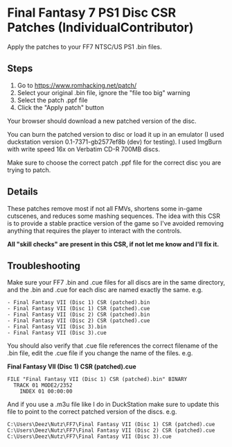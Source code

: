 # Final Fantasy 7 PS1 Disc CSR Patches (IndividualContributor)

Apply the patches to your FF7 NTSC/US PS1 .bin files.

## Steps

1. Go to https://www.romhacking.net/patch/
2. Select your original .bin file, ignore the "file too big" warning
3. Select the patch .ppf file
4. Click the "Apply patch" button

Your browser should download a new patched version of the disc.

You can burn the patched version to disc or load it up in an emulator (I used duckstation version 0.1-7371-gb2577ef8b (dev) for testing). I used ImgBurn with write speed 16x on Verbatim CD-R 700MB discs.

Make sure to choose the correct patch .ppf file for the correct disc you are trying to patch.

## Details

These patches remove most if not all FMVs, shortens some in-game cutscenes, and reduces some mashing sequences. The idea with this CSR is to provide a stable practice version of the game so I've avoided removing anything that requires the player to interact with the controls. 

**All "skill checks" are present in this CSR, if not let me know and I'll fix it.**

## Troubleshooting

Make sure your FF7 .bin and .cue files for all discs are in the same directory, and the .bin and .cue for each disc are named exactly the same. e.g. 

```text
- Final Fantasy VII (Disc 1) CSR (patched).bin  
- Final Fantasy VII (Disc 1) CSR (patched).cue  
- Final Fantasy VII (Disc 2) CSR (patched).bin  
- Final Fantasy VII (Disc 2) CSR (patched).cue  
- Final Fantasy VII (Disc 3).bin  
- Final Fantasy VII (Disc 3).cue
```

You should also verify that .cue file references the correct filename of the .bin file, edit the .cue file if you change the name of the files. e.g.

**Final Fantasy VII (Disc 1) CSR (patched).cue**
```text
FILE "Final Fantasy VII (Disc 1) CSR (patched).bin" BINARY
  TRACK 01 MODE2/2352
    INDEX 01 00:00:00
```

And if you use a .m3u file like I do in DuckStation make sure to update this file to point to the correct patched version of the discs. e.g.

```text
C:\Users\Deez\Nutz\FF7\Final Fantasy VII (Disc 1) CSR (patched).cue
C:\Users\Deez\Nutz\FF7\Final Fantasy VII (Disc 2) CSR (patched).cue
C:\Users\Deez\Nutz\FF7\Final Fantasy VII (Disc 3).cue
```
